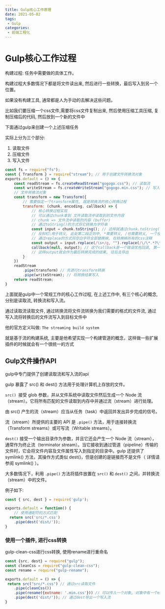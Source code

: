 ```yaml
---
title: Gulp核心工作原理
date: 2021-05-02
tags:
 - Gulp
categories: 
 - 前端工程化
---
```


# Gulp核心工作过程

构建过程: 任务中需要做的具体工作。

构建过程大多数情况下都是将文件读出来, 然后进行一些转换，最后写入到另一个位置。

如果没有构建工具, 通常都是人为手动的去解决这些问题。

比如我们要压缩一个css文件,需要将css文件复制出来, 然后使用压缩工具压缩, 复制压缩后的代码, 然后放到一个新的文件中

下面通过gulp来创建一个上述压缩任务

实际上分为三个部分:

1. 读取文件
2. 压缩文件
3. 写入文件

```javaScript
const fs = require("fs");
const { Transform } = require("stream"); // 用于创建文件转换流对象
exports.default = () => {
    const readStream = fs.createReadStream("gogogo.css"); // 读取流
    const writeStream = fs.createWriteStream("gogogo.min.css"); // 写入流
    // 文件转换流对象
    const transform = new Transform({
        // 需要指定一个transform属性, 就是转换流的核心转换过程
        transform: (chunk, encoding, callback) => {
            // 核心转换过程实现
            // 可以通过chunk拿到 文件读取流中读取到的文件内容
            // chunk => 文件流中读取的内容 (buffer)
            // 通过toString()的方式将它转换为字符串
            const input = chunk.toString(); // 这样就通过chunk.toString()拿到了文本的内容
            // 反斜杠\用于转义, 此处第二段正则中, *需要转义, /也需要转义, 一个反斜杠转义其后一个字符
            // 通过replace的方式将空白字符全部替换掉, 在转换掉所有的css注释
            const output = input.replace(/\s+/g, "").replace(/\/\*.*?\*\//g, "");
            callback(null, output); // 这个callback是一个错误优先回调, 第一个要传入错误对象, 没有就不传
            // 这样output就会作为最后转换完成的结果, 往后去导出
        }
    })
    readStream
        .pipe(transform) // 先进行transform转换
        .pipe(writeStream); // 将转换结果写入
    return readStream;
}
```

上面就是gulp中一个常规工作的核心工作过程, 在上述工作中, 有三个核心的概念, 分别是读取流, 转换流和写入流。

通过读取流读取文件, 通过转换流将文件流转换为我们需要的格式的文件流, 通过写入流将转换后的文件流写入到目标文件中

他的官方定义叫做: `The streaming build system`

就是基于流的构建系统, 主要是他希望实现一个构建管道的概念，这样做一些扩展插件的时候就会有一个很统一的方式

## Gulp文件操作API

gulp中专门提供了创建读取流和写入流的api

gulp 暴露了 src() 和 dest() 方法用于处理计算机上存放的文件。

`src() `接受 glob 参数，并从文件系统中读取文件然后生成一个 Node 流（stream）。它将所有匹配的文件读取到内存中并通过流（stream）进行处理。

由 src() 产生的流（stream）应当从任务（task）中返回并发出异步完成的信号。

流（stream）所提供的主要的 API 是 `.pipe()` 方法，用于连接转换流（Transform streams）或可写流（Writable streams）。

`dest()` 接受一个输出目录作为参数，并且它还会产生一个 Node 流（stream），通常作为终止流（terminator stream）。当它接收到通过管道（pipeline）传输的文件时，它会将文件内容及文件属性写入到指定的目录中。gulp 还提供了 symlink() 方法，其操作方式类似 dest()，但是创建的是链接而不是文件（ 详情请参阅 symlink() ）。

大多数情况下，利用 `.pipe()` 方法将插件放置在 `src()` 和 `dest()` 之间，并转换流（stream）中的文件。

例子如下:

```javaScript
const { src, dest } = require('gulp');

exports.default = function() {
    // 使用通配符的方式匹配
  return src('src/*.css')
    .pipe(dest('dist/'));
}
```

### 使用一个插件, 进行css转换

gulp-clean-css进行css转换, 使用rename进行重命名

```javaScript
const {src, dest} = require("gulp");
const cleanCss = require("gulp-clean-css");
const rename = require("gulp-rename");

exports.default = () => {
 return src("src/*.css") // 通过src读取文件
    .pipe(cleanCss())
    .pipe(rename({extname: '.min.css'})) // 可以传入一个对象, 对象中有一个extname的参数, 指定新的扩展名
    .pipe(dest('dist/')); // 通过dest导出一个写入流
}
```



